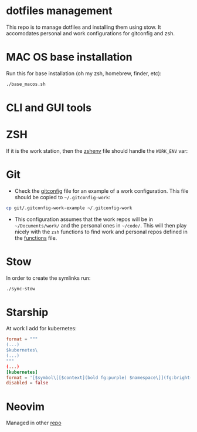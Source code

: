 # dotfiles management

This repo is to manage dotfiles and installing them using stow.
It accomodates personal and work configurations for gitconfig and zsh.

# MAC OS base installation

Run this for base installation (oh my zsh, homebrew, finder, etc):

```sh
./base_macos.sh
```

# CLI and GUI tools

# ZSH
If it is the work station, then the [zshenv](./zsh/.zshenv) file should handle the `WORK_ENV` var:


# Git
- Check the [gitconfig](./git/.gitconfig-work-example) file for an example of a work configuration. This file should be copied to `~/.gitconfig-work`:
```sh
cp git/.gitconfig-work-example ~/.gitconfig-work
```
- This configuration assumes that the work repos will be in `~/Documents/work/` and the personal ones in `~/code/`. This will then play nicely with the `zsh` functions to find work and personal repos defined in the [functions](./zsh/.config/zsh/functions.zsh) file.

# Stow

In order to create the symlinks run:
```sh
./sync-stow
```

# Starship

At work I add for kubernetes:

```toml
format = """
(...)
$kubernetes\
(...)
"""
(...)
[kubernetes]
format = '[$symbol\[[$context](bold fg:purple) $namespace\]](fg:bright-blue) '
disabled = false
```

# Neovim

Managed in other [repo](https://github.com/tcpessoa/kickstart.nvim)
